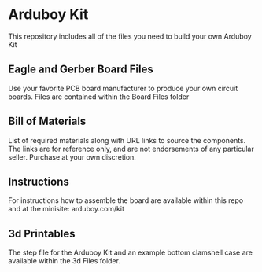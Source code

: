 # Arduboy Kit

This repository includes all of the files you need to build your own Arduboy Kit

## Eagle and Gerber Board Files

Use your favorite PCB board manufacturer to produce your own circuit boards. Files are contained within the Board Files folder

## Bill of Materials

List of required materials along with URL links to source the components. The links are for reference only, and are not endorsements of any particular seller. Purchase at your own discretion.

## Instructions

For instructions how to assemble the board are available within this repo and at the minisite: arduboy.com/kit

## 3d Printables

The step file for the Arduboy Kit and an example bottom clamshell case are available within the 3d Files folder.
